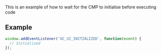 This is an example of how to wait for the CMP to initialise before executing code

## Example 

```typescript title="Example"
window.addEventListener('UC_UI_INITIALIZED', function(event) {
  // Initialized
});
```